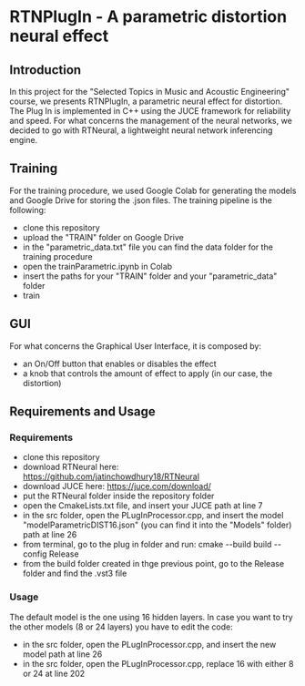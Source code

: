 # RTNPlugIn - A parametric distortion neural effect
## Introduction 
In this project for the "Selected Topics in Music and Acoustic Engineering" course, we presents RTNPlugIn, a parametric neural effect for distortion. The Plug In is implemented in C++ using the JUCE framework for reliability and speed. For what concerns the management of the neural networks, we decided to go with RTNeural, a lightweight neural network inferencing engine. 
## Training
For the training procedure, we used Google Colab for generating the models and Google Drive for storing the .json files. 
The training pipeline is the following: 
- clone this repository
- upload the "TRAIN" folder on Google Drive
- in the "parametric_data.txt" file you can find the data folder for the training procedure
- open the trainParametric.ipynb in Colab
- insert the paths for your "TRAIN" folder and your "parametric_data" folder
- train 
## GUI 
For what concerns the Graphical User Interface, it is composed by: 
- an On/Off button that enables or disables the effect
- a knob that controls the amount of effect to apply (in our case, the distortion)
## Requirements and Usage
### Requirements
- clone this repository
- download RTNeural here: https://github.com/jatinchowdhury18/RTNeural
- download JUCE here: https://juce.com/download/
- put the RTNeural folder inside the repository folder
- open the CmakeLists.txt file, and insert your JUCE path at line 7
- in the src folder, open the PLugInProcessor.cpp, and insert the model "modelParametricDIST16.json" (you can find it into the "Models" folder) path at line 26
- from terminal, go to the plug in folder and run: cmake --build build --config Release
- from the build folder created in thge previous point, go to the Release folder and find the .vst3 file
### Usage
The default model is the one using 16 hidden layers. In case you want to try the other models (8 or 24 layers) you have to edit the code: 
- in the src folder, open the PLugInProcessor.cpp, and insert the new model path at line 26
- in the src folder, open the PLugInProcessor.cpp, replace 16 with either 8 or 24 at line 202
